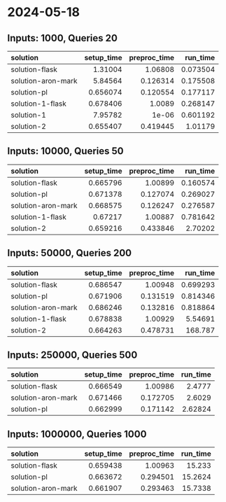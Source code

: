 # 2024-05-18

## Inputs: 1000, Queries 20

| solution           |   setup_time |   preproc_time |   run_time |
|:-------------------|-------------:|---------------:|-----------:|
| solution-flask     |     1.31004  |       1.06808  |   0.073504 |
| solution-aron-mark |     5.84564  |       0.126314 |   0.175508 |
| solution-pl        |     0.656074 |       0.120554 |   0.177117 |
| solution-1-flask   |     0.678406 |       1.0089   |   0.268147 |
| solution-1         |     7.95782  |       1e-06    |   0.601192 |
| solution-2         |     0.655407 |       0.419445 |   1.01179  |

## Inputs: 10000, Queries 50

| solution           |   setup_time |   preproc_time |   run_time |
|:-------------------|-------------:|---------------:|-----------:|
| solution-flask     |     0.665796 |       1.00899  |   0.160574 |
| solution-pl        |     0.671378 |       0.127074 |   0.269027 |
| solution-aron-mark |     0.668575 |       0.126247 |   0.276587 |
| solution-1-flask   |     0.67217  |       1.00887  |   0.781642 |
| solution-2         |     0.659216 |       0.433846 |   2.70202  |

## Inputs: 50000, Queries 200

| solution           |   setup_time |   preproc_time |   run_time |
|:-------------------|-------------:|---------------:|-----------:|
| solution-flask     |     0.686547 |       1.00948  |   0.699293 |
| solution-pl        |     0.671906 |       0.131519 |   0.814346 |
| solution-aron-mark |     0.686246 |       0.132816 |   0.818864 |
| solution-1-flask   |     0.678838 |       1.00929  |   5.54691  |
| solution-2         |     0.664263 |       0.478731 | 168.787    |

## Inputs: 250000, Queries 500

| solution           |   setup_time |   preproc_time |   run_time |
|:-------------------|-------------:|---------------:|-----------:|
| solution-flask     |     0.666549 |       1.00986  |    2.4777  |
| solution-aron-mark |     0.671466 |       0.172705 |    2.6029  |
| solution-pl        |     0.662999 |       0.171142 |    2.62824 |

## Inputs: 1000000, Queries 1000

| solution           |   setup_time |   preproc_time |   run_time |
|:-------------------|-------------:|---------------:|-----------:|
| solution-flask     |     0.659438 |       1.00963  |    15.233  |
| solution-pl        |     0.663672 |       0.294501 |    15.2624 |
| solution-aron-mark |     0.661907 |       0.293463 |    15.7338 |